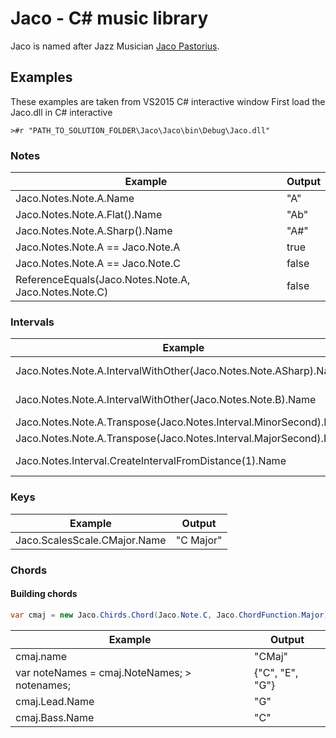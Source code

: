 # Jaco - C# music library

Jaco is named after Jazz Musician [Jaco Pastorius](https://en.wikipedia.org/wiki/Jaco_Pastorius).

## Examples

These examples are taken from VS2015 C# interactive window
First load the Jaco.dll in C# interactive
```
>#r "PATH_TO_SOLUTION_FOLDER\Jaco\Jaco\bin\Debug\Jaco.dll"
```

### Notes

| Example                                              | Output                                          |
| ---------------------------------------------------- | ----------------------------------------------- |
|Jaco.Notes.Note.A.Name                                | "A"                                             |
|Jaco.Notes.Note.A.Flat().Name                         | "Ab"                                            |
|Jaco.Notes.Note.A.Sharp().Name                        | "A#"                                            |
|Jaco.Notes.Note.A == Jaco.Note.A                      | true                                            |
|Jaco.Notes.Note.A == Jaco.Note.C                      | false                                           |
|ReferenceEquals(Jaco.Notes.Note.A, Jaco.Notes.Note.C) | false                                           |

### Intervals

| Example                                                           | Output           |
| ----------------------------------------------------------------- | ---------------- |
|Jaco.Notes.Note.A.IntervalWithOther(Jaco.Notes.Note.ASharp).Name   | "Minor second"   |
|Jaco.Notes.Note.A.IntervalWithOther(Jaco.Notes.Note.B).Name        | "Major second"   |
|Jaco.Notes.Note.A.Transpose(Jaco.Notes.Interval.MinorSecond).Name  | "Bb"             |
|Jaco.Notes.Note.A.Transpose(Jaco.Notes.Interval.MajorSecond).Name  | "B"              |
|Jaco.Notes.Interval.CreateIntervalFromDistance(1).Name             | "Minor second"   |

### Keys
| Example                                | Output                             |
| -------------------------------------- | ---------------------------------- |
| Jaco.ScalesScale.CMajor.Name           | "C Major"                          |

### Chords
#### Building chords
```csharp
var cmaj = new Jaco.Chirds.Chord(Jaco.Note.C, Jaco.ChordFunction.Major)
```
| Example                                      | Output             |
| -------------------------------------------- | -------------------|
| cmaj.name                                    | "CMaj"             |
| var noteNames = cmaj.NoteNames; > notenames; | {"C", "E", "G"}    |
| cmaj.Lead.Name                               | "G"                |
| cmaj.Bass.Name                               | "C"                |
